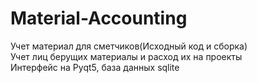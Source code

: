 # Material-Accounting
Учет материал для сметчиков(Исходный код  и сборка)\
Учет лиц берущих материалы и расход их на проекты\
Интерфейс на Pyqt5, база данных sqlite 
